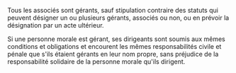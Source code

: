   
 Tous les associés sont gérants, sauf stipulation contraire des statuts qui peuvent désigner un ou plusieurs gérants, associés ou non, ou en prévoir la désignation par un acte ultérieur.  

  
 Si une personne morale est gérant, ses dirigeants sont soumis aux mêmes conditions et obligations et encourent les mêmes responsabilités civile et pénale que s'ils étaient gérants en leur nom propre, sans préjudice de la responsabilité solidaire de la personne morale qu'ils dirigent.  

